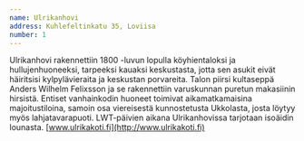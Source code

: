 ```yaml
---
name: Ulrikanhovi
address: Kuhlefeltinkatu 35, Loviisa
number: 1
---
```

Ulrikanhovi rakennettiin 1800 -luvun lopulla köyhientaloksi ja hullujenhuoneeksi, tarpeeksi kauaksi keskustasta, jotta sen asukit eivät häiritsisi kylpylävieraita ja keskustan porvareita. Talon piirsi  kultaseppä Anders Wilhelm Felixsson ja se rakennettiin varuskunnan puretun makasiinin hirsistä. Entiset vanhainkodin huoneet toimivat aikamatkamaisina majoitustiloina, samoin osa viereisestä kunnostetusta Ukkolasta, josta löytyy myös lahjatavarapuoti.
LWT-päivien aikana Ulrikanhovissa tarjotaan isoäidin lounasta. [www.ulrikakoti.fi](http://www.ulrikakoti.fi)

